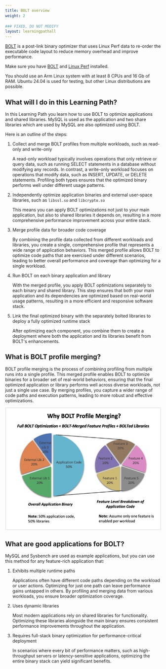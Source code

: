 ```yaml
---
title: BOLT overview
weight: 2

### FIXED, DO NOT MODIFY
layout: learningpathall
---
```


[BOLT](https://github.com/llvm/llvm-project/blob/main/bolt/README.md) is a post-link binary optimizer that uses Linux Perf data to re-order the executable code layout to reduce memory overhead and improve performance.

Make sure you have [BOLT](/install-guides/bolt/) and [Linux Perf](/install-guides/perf/) installed. 

You should use an Arm Linux system with at least 8 CPUs and 16 Gb of RAM. Ubuntu 24.04 is used for testing, but other Linux distributions are possible. 

## What will I do in this Learning Path?

In this Learning Path you learn how to use BOLT to optimize applications and shared libraries. MySQL is used as the application and two share libraries which are used by MySQL are also optimized using BOLT.

Here is an outline of the steps:

1. Collect and merge BOLT profiles from multiple workloads, such as read-only and write-only  

    A read-only workload typically involves operations that only retrieve or query data, such as running SELECT statements in a database without modifying any records. In contrast, a write-only workload focuses on operations that modify data, such as INSERT, UPDATE, or DELETE statements. Profiling both types ensures that the optimized binary performs well under different usage patterns.

2. Independently optimize application binaries and external user-space libraries, such as `libssl.so` and `libcrypto.so`

    This means you can apply BOLT optimizations not just to your main application, but also to shared libraries it depends on, resulting in a more comprehensive performance improvement across your entire stack.

3. Merge profile data for broader code coverage

    By combining the profile data collected from different workloads and libraries, you create a single, comprehensive profile that represents a wide range of application behaviors. This merged profile allows BOLT to optimize code paths that are exercised under different scenarios, leading to better overall performance and coverage than optimizing for a single workload.

4. Run BOLT on each binary application and library

    With the merged profile, you apply BOLT optimizations separately to each binary and shared library. This step ensures that both your main application and its dependencies are optimized based on real-world usage patterns, resulting in a more efficient and responsive software stack.

5. Link the final optimized binary with the separately bolted libraries to deploy a fully optimized runtime stack  

    After optimizing each component, you combine them to create a deployment where both the application and its libraries benefit from BOLT's enhancements.

## What is BOLT profile merging?

BOLT profile merging is the process of combining profiling from multiple runs into a single profile. This merged profile enables BOLT to optimize binaries for a broader set of real-world behaviors, ensuring that the final optimized application or library performs well across diverse workloads, not just a single use case. By merging profiles, you capture a wider range of code paths and execution patterns, leading to more robust and effective optimizations.

![Why BOLT Profile Merging?](Bolt-merge.png)

## What are good applications for BOLT?

MySQL and Sysbench are used as example applications, but you can use this method for any feature-rich application that:

1. Exhibits multiple runtime paths  

    Applications often have different code paths depending on the workload or user actions. Optimizing for just one path can leave performance gains untapped in others. By profiling and merging data from various workloads, you ensure broader optimization coverage.

2. Uses dynamic libraries  

    Most modern applications rely on shared libraries for functionality. Optimizing these libraries alongside the main binary ensures consistent performance improvements throughout the application.

3. Requires full-stack binary optimization for performance-critical deployment  

    In scenarios where every bit of performance matters, such as high-throughput servers or latency-sensitive applications, optimizing the entire binary stack can yield significant benefits.


